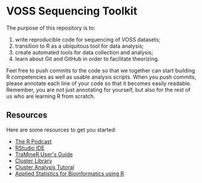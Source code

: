 # VOSS Sequencing Toolkit #

The purpose of this repository is to:

1. write reproducible code for sequencing of VOSS datasets;
2. transition to R as a ubiquitous tool for data analysis;
3. create automated tools for data collection and analysis;
4. learn about Git and GitHub in order to facilitate theorizing.

Feel free to push commits to the code so that we together can start building R competencies as well as usable analysis scripts. When you push commits, please annotate each line of your code so that it becomes easily readable. Remember, you are not just annotating for yourself, but also for the rest of us who are learning R from scratch.

## Resources ##

Here are some resources to get you started:

* [The R Podcast](http://www.r-podcast.org/)
* [RStudio IDE](http://rstudio.org/)
* [TraMineR User's Guide](http://mephisto.unige.ch/pub/TraMineR/doc/TraMineR-Users-Guide.pdf)
* [Cluster Library](http://cran.r-project.org/web/packages/cluster/index.html)
* [Cluster Analysis Tutoral](http://cc.oulu.fi/~jarioksa/opetus/metodi/sessio3.pdf)
* [Applied Statistics for Bioinformatics using R](http://cran.r-project.org/doc/contrib/Krijnen-IntroBioInfStatistics.pdf)
